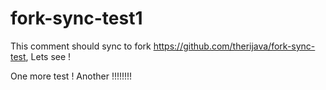 # fork-sync-test1

This comment should sync to fork https://github.com/therijava/fork-sync-test, Lets see !

One more test !
Another !!!!!!!!
